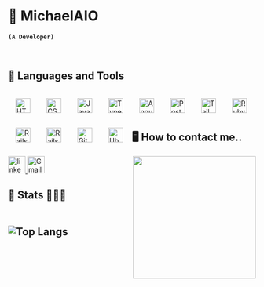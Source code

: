 # 💫 MichaelAIO

**`(A Developer)`**
<!--
<h3>👨🏾‍💻 Hello everyone! I'm Michael, deeply passionate about teaching and guiding others in their coding journey. Over the past year, I've dedicated myself to demystifying the fundamentals of HTML, CSS, and JavaScript for those eager to learn. Now, as I embark on exploring the intricacies of Java development, my excitement to share this knowledge and grow together with my students is at its peak. I firmly believe in the transformative power of coding and its potential to unlock limitless opportunities for anyone willing to learn. My goal is to make a significant impact by enabling others to succeed in the tech industry, thereby contributing to solving real-world problems through technology.</h3>
-->
<br />

<h2>💼 Languages and Tools</h2>

<img align="left" alt="HTML" width="30px" style="padding:15px;" src="https://cdn.jsdelivr.net/gh/devicons/devicon/icons/html5/html5-plain.svg" />

<img align="left" alt="CSS" width="30px" style="padding:15px;" src="https://cdn.jsdelivr.net/gh/devicons/devicon/icons/css3/css3-plain.svg" />

<img align="left" alt="JavaScript" width="30px" style="padding:15px;" src="https://cdn.jsdelivr.net/gh/devicons/devicon/icons/javascript/javascript-plain.svg" />

<img align="left" alt="TypeScript" width="30px" style="padding:15px;" src="https://cdn.jsdelivr.net/gh/devicons/devicon/icons/typescript/typescript-plain.svg" />

<img align="left" alt="AngularJS" width="30px" style="padding:15px;" src="https://cdn.jsdelivr.net/gh/devicons/devicon/icons/angularjs/angularjs-plain.svg" />

<img align="left" alt="PostgreSQL" width="30px" style="padding:15px;" src="https://cdn.jsdelivr.net/gh/devicons/devicon/icons/postgresql/postgresql-original.svg" />

<img align="left" alt="TailwindCSS" width="30px" style="padding:15px" src="https://cdn.jsdelivr.net/gh/devicons/devicon@latest/icons/tailwindcss/tailwindcss-original.svg" />
    
<img align="left" alt="Ruby" width="30px" style="padding:15px;" src="https://cdn.jsdelivr.net/gh/devicons/devicon/icons/ruby/ruby-original.svg" />

<img align="left" alt="Rails" width="30px" style="padding:15px;" src="https://cdn.jsdelivr.net/gh/devicons/devicon/icons/rails/rails-original-wordmark.svg" />

<img align="left" alt="Rails" width="30px" style="padding:15px;" src="https://cdn.jsdelivr.net/gh/devicons/devicon/icons/redis/redis-original.svg" />

<img align="left" alt="Git" width="30px" style="padding:15px;" src="https://cdn.jsdelivr.net/gh/devicons/devicon/icons/git/git-original.svg" />

<img align="left" alt="Ubuntu" width="30px" style="padding:15px;" src="https://cdn.jsdelivr.net/gh/devicons/devicon@latest/icons/ubuntu/ubuntu-original.svg" />
          


<br/>
<br />
<br />

<h2>🖥 How to contact me..</h2>
<a href="https://www.linkedin.com/in/michaelai0/" target="_blank">
  <img src="https://img.shields.io/badge/LinkedIn-0077B5?style=for-the-badge&logo=linkedin&logoColor=white" height="35" alt="linkedin logo" />
</a>

<a href="mailto:alphasni@gmail.com" target="_blank">
  <img src="https://img.shields.io/badge/Gmail-D14836?style=for-the-badge&logo=gmail&logoColor=white" height="35" alt="Gmail logo" />
</a>

<img align="right" height="250" src="https://media.giphy.com/media/3o7qDY0YN8P6ukC1Qk/giphy.gif"/>

<br/>

<h2>💫 Stats 🧘🏿‍♂️<h2>
<div style="display: inline-flex; gap: 10px;">
  
![Top Langs](https://github-readme-stats.vercel.app/api/top-langs/?username=MichaelAI0&hide=html&layout=compact&langs_count=6&theme=vision-friendly-dark&hide_border=true)

</div>

<!-- ![Fred GitHub stats](https://github-readme-stats.vercel.app/api?username=MichaelAI0&show_icons=true&theme=vision-friendly-dark&hide_border=true) -->
<!-- ![Top Langs](https://github-readme-stats.vercel.app/api/top-langs/?username=MichaelAl0&hide=html&layout=compact&langs_count=6&theme=vision-friendly-dark&hide_border=true) -->
<!-- ![Alt Text](https://media.giphy.com/media/1CEoPFtZIIHbG/giphy.gif) -->
<!-- ![Alt Text](https://media.giphy.com/media/UUHUfrG6NsXzG/giphy.gif) -->

